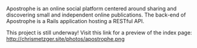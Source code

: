 Apostrophe is an online social platform centered around sharing and discovering small and independent online publications. The back-end of Apostrophe is a Rails application hosting a RESTful API.

This project is still underway! Visit this link for a preview of the index page: http://chrismetzger.site/photos/apostrophe.png
